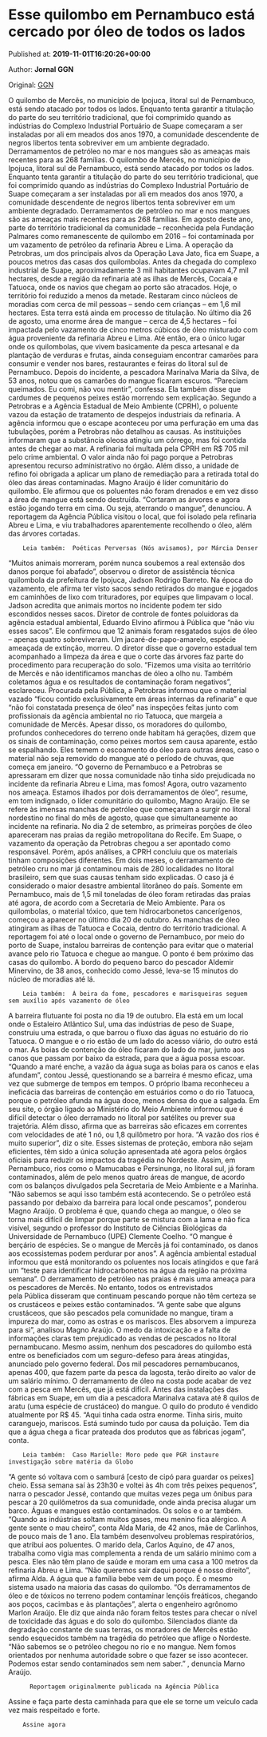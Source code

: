 
# Esse quilombo em Pernambuco está cercado por óleo de todos os lados

Published at: **2019-11-01T16:20:26+00:00**

Author: **Jornal GGN**

Original: [GGN](https://jornalggn.com.br/crise/esse-quilombo-em-pernambuco-esta-cercado-por-oleo-de-todos-os-lados/)

O quilombo de Mercês, no município de Ipojuca, litoral sul de Pernambuco, está sendo atacado por todos os lados. Enquanto tenta garantir a titulação do parte do seu território tradicional, que foi comprimido quando as indústrias do Complexo Industrial Portuário de Suape começaram a ser instaladas por ali em meados dos anos 1970, a comunidade descendente de negros libertos tenta sobreviver em um ambiente degradado. Derramamentos de petróleo no mar e nos mangues são as ameaças mais recentes para as 268 famílias.
O quilombo de Mercês, no município de Ipojuca, litoral sul de Pernambuco, está sendo atacado por todos os lados. Enquanto tenta garantir a titulação do parte do seu território tradicional, que foi comprimido quando as indústrias do Complexo Industrial Portuário de Suape começaram a ser instaladas por ali em meados dos anos 1970, a comunidade descendente de negros libertos tenta sobreviver em um ambiente degradado. Derramamentos de petróleo no mar e nos mangues são as ameaças mais recentes para as 268 famílias.
Em agosto deste ano, parte do território tradicional da comunidade – reconhecida pela Fundação Palmares como remanescente de quilombo em 2016 – foi contaminada por um vazamento de petróleo da refinaria Abreu e Lima. A operação da Petrobras, um dos principais alvos da Operação Lava Jato, fica em Suape, a poucos metros das casas dos quilombolas.
Antes da chegada do complexo industrial de Suape, aproximadamente 3 mil habitantes ocupavam 4,7 mil hectares, desde a região da refinaria até as ilhas de Mercês, Cocaia e Tatuoca, onde os navios que chegam ao porto são atracados. Hoje, o território foi reduzido a menos da metade. Restaram cinco núcleos de moradias com cerca de mil pessoas – sendo cem crianças – em 1,6 mil hectares. Esta terra está ainda em processo de titulação.
No último dia 26 de agosto, uma enorme área de mangue – cerca de 4,5 hectares – foi impactada pelo vazamento de cinco metros cúbicos de óleo misturado com água proveniente da refinaria Abreu e Lima. Até então, era o único lugar onde os quilombolas, que vivem basicamente da pesca artesanal e da plantação de verduras e frutas, ainda conseguiam encontrar camarões para consumir e vender nos bares, restaurantes e feiras do litoral sul de Pernambuco.
Depois do incidente, a pescadora Marinalva Maria da Silva, de 53 anos, notou que os camarões do mangue ficaram escuros. “Pareciam queimados. Eu comi, não vou mentir”, confessa. Ela também disse que cardumes de pequenos peixes estão morrendo sem explicação.
Segundo a Petrobras e a Agência Estadual de Meio Ambiente (CPRH), o poluente vazou da estação de tratamento de despejos industriais da refinaria. A agência informou que o escape aconteceu por uma perfuração em uma das tubulações, porém a Petrobras não detalhou as causas. As instituições informaram que a substância oleosa atingiu um córrego, mas foi contida antes de chegar ao mar.
A refinaria foi multada pela CPRH em R$ 705 mil pelo crime ambiental. O valor ainda não foi pago porque a Petrobras apresentou recurso administrativo no órgão. Além disso, a unidade de refino foi obrigada a aplicar um plano de remediação para a retirada total do óleo das áreas contaminadas.
Magno Araújo é líder comunitário do quilombo. Ele afirmou que os poluentes não foram drenados e em vez disso a área de mangue está sendo destruída. “Cortaram as árvores e agora estão jogando terra em cima. Ou seja, aterrando o mangue”, denunciou. A reportagem da Agência Pública visitou o local, que foi isolado pela refinaria Abreu e Lima, e viu trabalhadores aparentemente recolhendo o óleo, além das árvores cortadas.

        Leia também:  Poéticas Perversas (Nós avisamos), por Márcia Denser
      
“Muitos animais morreram, porém nunca soubemos a real extensão dos danos porque foi abafado”, observou o diretor de assistência técnica quilombola da prefeitura de Ipojuca, Jadson Rodrigo Barreto. Na época do vazamento, ele afirma ter visto sacos sendo retirados do mangue e jogados em caminhões de lixo com trituradores, por equipes que limpavam o local. Jadson acredita que animais mortos no incidente podem ter sido escondidos nesses sacos.
Diretor de controle de fontes poluidoras da agência estadual ambiental, Eduardo Elvino afirmou à Pública que “não viu esses sacos”. Ele confirmou que 12 animais foram resgatados sujos de óleo – apenas quatro sobreviveram. Um jacaré-de-papo-amarelo, espécie ameaçada de extinção, morreu. O diretor disse que o governo estadual tem acompanhado a limpeza da área e que o corte das árvores faz parte do procedimento para recuperação do solo.
“Fizemos uma visita ao território de Mercês e não identificamos manchas de óleo a olho nu. Também coletamos água e os resultados de contaminação foram negativos”, esclareceu.
Procurada pela Pública, a Petrobras informou que o material vazado “ficou contido exclusivamente em áreas internas da refinaria” e que “não foi constatada presença de óleo” nas inspeções feitas junto com profissionais da agência ambiental no rio Tatuoca, que margeia a comunidade de Mercês.
Apesar disso, os moradores do quilombo, profundos conhecedores do terreno onde habitam há gerações, dizem que os sinais de contaminação, como peixes mortos sem causa aparente, estão se espalhando. Eles temem o escoamento do óleo para outras áreas, caso o material não seja removido do mangue até o período de chuvas, que começa em janeiro.
“O governo de Pernambuco e a Petrobras se apressaram em dizer que nossa comunidade não tinha sido prejudicada no incidente da refinaria Abreu e Lima, mas fomos! Agora, outro vazamento nos ameaça. Estamos ilhados por dois derramamentos de óleo”, resume, em tom indignado, o líder comunitário do quilombo, Magno Araújo.
Ele se refere às imensas manchas de petróleo que começaram a surgir no litoral nordestino no final do mês de agosto, quase que simultaneamente ao incidente na refinaria. No dia 2 de setembro, as primeiras porções de óleo apareceram nas praias da região metropolitana do Recife. Em Suape, o vazamento da operação da Petrobras chegou a ser apontado como responsável. Porém, após análises, a CPRH concluiu que os materiais tinham composições diferentes.
Em dois meses, o derramamento de petróleo cru no mar já contaminou mais de 280 localidades no litoral brasileiro, sem que suas causas tenham sido explicadas. O caso já é considerado o maior desastre ambiental litorâneo do país. Somente em Pernambuco, mais de 1,5 mil toneladas de óleo foram retiradas das praias até agora, de acordo com a Secretaria de Meio Ambiente.
Para os quilombolas, o material tóxico, que tem hidrocarbonetos cancerígenos, começou a aparecer no último dia 20 de outubro. As manchas de óleo atingiram as ilhas de Tatuoca e Cocaia, dentro do território tradicional.
A reportagem foi até o local onde o governo de Pernambuco, por meio do porto de Suape, instalou barreiras de contenção para evitar que o material avance pelo rio Tatuoca e chegue ao mangue. O ponto é bem próximo das casas do quilombo. A bordo do pequeno barco do pescador Aldemir Minervino, de 38 anos, conhecido como Jessé, leva-se 15 minutos do núcleo de moradias até lá.

        Leia também:  À beira da fome, pescadores e marisqueiras seguem sem auxílio após vazamento de óleo
      
A barreira flutuante foi posta no dia 19 de outubro. Ela está em um local onde o Estaleiro Atlântico Sul, uma das indústrias de peso de Suape, construiu uma estrada, o que barrou o fluxo das águas no estuário do rio Tatuoca. O mangue e o rio estão de um lado do acesso viário, do outro está o mar. As boias de contenção do óleo ficaram do lado do mar, junto aos canos que passam por baixo da estrada, para que a água possa escoar.
“Quando a maré enche, a vazão da água suga as boias para os canos e elas afundam”, contou Jessé, questionando se a barreira é mesmo eficaz, uma vez que submerge de tempos em tempos.
O próprio Ibama reconheceu a ineficácia das barreiras de contenção em estuários como o do rio Tatuoca, porque o petróleo afunda na água doce, menos densa do que a salgada. Em seu site, o órgão ligado ao Ministério do Meio Ambiente informou que é difícil detectar o óleo derramado no litoral por satélites ou prever sua trajetória. Além disso, afirma que as barreiras são eficazes em correntes com velocidades de até 1 nó, ou 1,8 quilômetro por hora. “A vazão dos rios é muito superior”, diz o site.
Esses sistemas de proteção, embora não sejam eficientes, têm sido a única solução apresentada até agora pelos órgãos oficiais para reduzir os impactos da tragédia no Nordeste. Assim, em Pernambuco, rios como o Mamucabas e Persinunga, no litoral sul, já foram contaminados, além de pelo menos quatro áreas de mangue, de acordo com os balanços divulgados pela Secretaria de Meio Ambiente e a Marinha.
“Não sabemos se aqui isso também está acontecendo. Se o petróleo está passando por debaixo da barreira para local onde pescamos”, ponderou Magno Araújo. O problema é que, quando chega ao mangue, o óleo se torna mais difícil de limpar porque parte se mistura com a lama e não fica visível, segundo o professor do Instituto de Ciências Biológicas da Universidade de Pernambuco (UPE) Clemente Coelho. “O mangue é berçário de espécies. Se o mangue de Mercês já foi contaminado, os danos aos ecossistemas podem perdurar por anos”.
A agência ambiental estadual informou que está monitorando os poluentes nos locais atingidos e que fará um “teste para identificar hidrocarbonetos na água da região na próxima semana”.
O derramamento de petróleo nas praias é mais uma ameaça para os pescadores de Mercês. No entanto, todos os entrevistados pela Pública disseram que continuam pescando porque não têm certeza se os crustáceos e peixes estão contaminados.
“A gente sabe que alguns crustáceos, que são pescados pela comunidade no mangue, tiram a impureza do mar, como as ostras e os mariscos. Eles absorvem a impureza para si”, analisou Magno Araújo. O medo da intoxicação e a falta de informações claras tem prejudicado as vendas de pescados no litoral pernambucano.
Mesmo assim, nenhum dos pescadores do quilombo está entre os beneficiados com um seguro-defeso para áreas atingidas, anunciado pelo governo federal. Dos mil pescadores pernambucanos, apenas 400, que fazem parte da pesca da lagosta, terão direito ao valor de um salário mínimo.
O derramamento de óleo na costa pode acabar de vez com a pesca em Mercês, que já está difícil. Antes das instalações das fábricas em Suape, em um dia a pescadora Marinalva catava até 8 quilos de aratu (uma espécie de crustáceo) do mangue. O quilo do produto é vendido atualmente por R$ 45. “Aqui tinha cada ostra enorme. Tinha siris, muito caranguejo, mariscos. Está sumindo tudo por causa da poluição. Tem dia que a água chega a ficar prateada dos produtos que as fábricas jogam”, conta.

        Leia também:  Caso Marielle: Moro pede que PGR instaure investigação sobre matéria da Globo
      
“A gente só voltava com o samburá [cesto de cipó para guardar os peixes] cheio. Essa semana saí às 23h30 e voltei às 4h com três peixes pequenos”, narra o pescador Jessé, contando que muitas vezes pega um ônibus para pescar a 20 quilômetros da sua comunidade, onde ainda precisa alugar um barco.
Águas e mangues estão contaminados. Os solos e o ar também. “Quando as indústrias soltam muitos gases, meu menino fica alérgico. A gente sente o mau cheiro”, conta Alda Maria, de 42 anos, mãe de Carlinhos, de pouco mais de 1 ano. Ela também desenvolveu problemas respiratórios, que atribui aos poluentes.
O marido dela, Carlos Aquino, de 47 anos, trabalha como vigia mas complementa a renda de um salário mínimo com a pesca. Eles não têm plano de saúde e moram em uma casa a 100 metros da refinaria Abreu e Lima. “Não queremos sair daqui porque é nosso direito”, afirma Alda.
A água que a família bebe vem de um poço. É o mesmo sistema usado na maioria das casas do quilombo. “Os derramamentos de óleo e de tóxicos no terreno podem contaminar lençóis freáticos, chegando aos poços, cacimbas e às plantações”, alerta o engenheiro agrônomo Marlon Araújo. Ele diz que ainda não foram feitos testes para checar o nível de toxicidade das águas e do solo do quilombo.
Silenciados diante da degradação constante de suas terras, os moradores de Mercês estão sendo esquecidos também na tragédia do petróleo que aflige o Nordeste. “Não sabemos se o petróleo chegou no rio e no mangue. Nem fomos orientados por nenhuma autoridade sobre o que fazer se isso acontecer. Podemos estar sendo contaminados sem nem saber.” , denuncia Marno Araújo.

        
          Reportagem originalmente publicada na Agência Pública
        
      
Assine e faça parte desta caminhada para que ele se torne um veículo cada vez mais respeitado e forte.

        Assine agora
      
